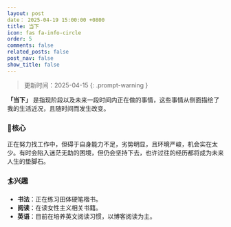 ```yaml
---
layout: post
date： 2025-04-19 15:00:00 +0800
title: 当下
icon: fas fa-info-circle
order: 5
comments: false
related_posts: false
post_nav: false
show_title: false
---
```


> 更新时间：2025-04-15
{: .prompt-warning }

**「当下」** 是指现阶段以及未来一段时间内正在做的事情，这些事情从侧面描绘了我的生活近况，且随时间而发生改变。

### 🎯核心
正在努力找工作中，但碍于自身能力不足，劣势明显，且环境严峻，机会实在太少。有时会陷入迷茫无助的困境，但仍会坚持下去，也许过往的经历都将成为未来人生的垫脚石。  

### 🏄兴趣  

- **书法**：正在练习田体硬笔楷书。
- **阅读**：在读女性主义相关书籍。
- **英语**：目前在培养英文阅读习惯，以博客阅读为主。
  
